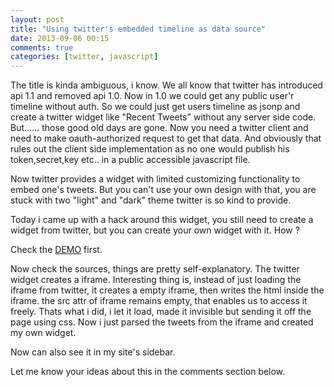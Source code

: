 ```yaml
---
layout: post
title: "Using twitter's embedded timeline as data source"
date: 2013-09-06 00:15
comments: true
categories: [twitter, javascript]
---
```


The title is kinda ambiguous, i know. We all know that twitter has introduced api 1.1 and removed api 1.0. Now in 1.0 we could get any public user'r timeline without auth. So we could just get users timeline as jsonp and create a twitter widget like "Recent Tweets" without any server side code. But…… those good old days are gone. Now you need a twitter client and need to make oauth-authorized request to get that data. And obviously that rules out the client side implementation as no one would publish his token,secret,key etc.. in a public accessible javascript file.

Now twitter provides a widget with limited customizing functionality to embed one's tweets. But you can't use your own design with that, you are stuck with two "light" and "dark" theme twitter is so kind to provide.

Today i came up with a hack around this widget, you still need to create a widget from twitter, but you can create your own widget with it. How ?

Check the [DEMO](http://jsfiddle.net/sarim/S7AeM/embedded/result/)  first.

Now check the sources, things are pretty self-explanatory. The twitter widget creates a iframe. Interesting thing is, instead of just loading the iframe from twitter, it creates a empty iframe, then writes the html inside the iframe. the src attr of iframe remains empty, that enables us to access it freely. Thats what i did, i let it load, made it invisible but sending it off the page using css. Now i just parsed the tweets from the iframe and created my own widget.

Now can also see it in my site's sidebar.

Let me know your ideas about this in the comments section below.